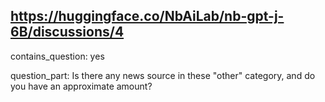 ## https://huggingface.co/NbAiLab/nb-gpt-j-6B/discussions/4

contains_question: yes

question_part: Is there any news source in these "other" category, and do you have an approximate amount?